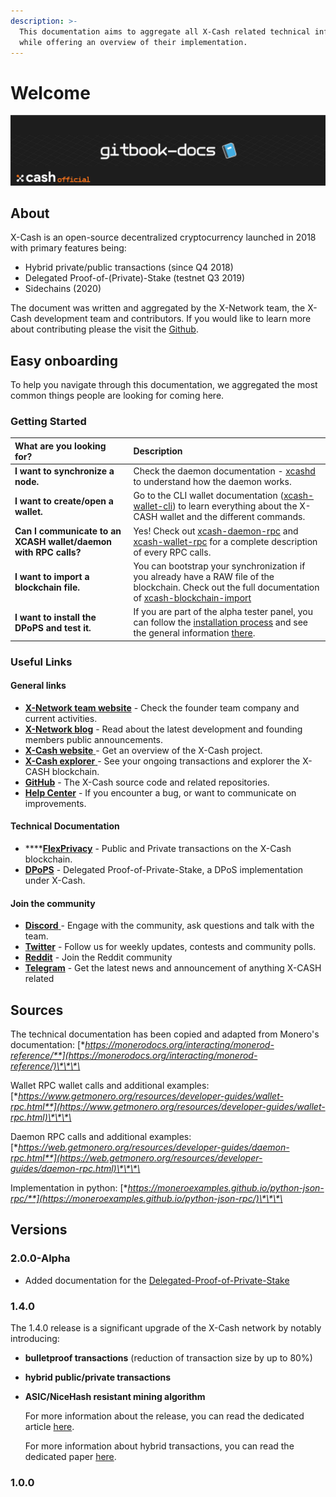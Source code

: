 ```yaml
---
description: >-
  This documentation aims to aggregate all X-Cash related technical information
  while offering an overview of their implementation.
---
```


# Welcome

![](.gitbook/assets/header.png)

## About

X-Cash is an open-source decentralized cryptocurrency launched in 2018 with primary features being:

* Hybrid private/public transactions \(since Q4 2018\)  
* Delegated Proof-of-\(Private\)-Stake \(testnet Q3 2019\)  
* Sidechains \(2020\)

The document was written and aggregated by the X-Network team, the X-Cash development team and contributors. If you would like to learn more about contributing please the visit the [Github](https://github.com/X-CASH-official/).

## Easy onboarding

To help you navigate through this documentation, we aggregated the most common things people are looking for coming here.

### Getting Started

| What are you looking for? | Description |
| :--- | :--- |
| **I want to synchronize a node.** | Check the daemon documentation - [xcashd](documentation/xcashd.md) to understand how the daemon works. |
| **I want to create/open a wallet.** | Go to the CLI wallet documentation \([xcash-wallet-cli](documentation/xcash-wallet-cli.md)\) to learn everything about the X-CASH wallet and the different commands. |
| **Can I communicate to an XCASH wallet/daemon with RPC calls?** | Yes! Check out [xcash-daemon-rpc](documentation/json-rpc-methods/) and [xcash-wallet-rpc](documentation/xcash-wallet-rpc/) for a complete description of every RPC calls. |
| **I want to import a blockchain file.** | You can bootstrap your synchronization if you already have a RAW file of the blockchain. Check out the full documentation of [xcash-blockchain-import](documentation/xcash-blockchain-import.md) |
| **I want to install the DPoPS and test it.** | If you are part of the alpha tester panel, you can follow the [installation process](dpops/installation-process.md) and see the general information [there](dpops/get-started.md). |

### Useful Links

#### General links

* [**X-Network team website**](https://x-network.io) - Check the founder team company and current activities.
* [**X-Network blog**](https://medium.com/x-cash) - Read about the latest development and founding members public announcements.
* [**X-Cash website** ](https://x-network.io/xcash)- Get an overview of the X-Cash project.
* [**X-Cash explorer** ](https://explorer.x-cash.org/Explorer)- See your ongoing transactions and explorer the X-CASH blockchain.
* [**GitHub**](https://github.com/X-CASH-official) - The X-Cash source code and related repositories. 
* [**Help Center**](https://xcashteam.atlassian.net/servicedesk) - If you encounter a bug, or want to communicate on improvements.

#### Technical Documentation

* \*\*\*\*[**FlexPrivacy**](https://x-network.io/whitepaper/XCASH_Yellowpaper_Hybrid-tx.pdf) - Public and Private transactions on the X-Cash blockchain.
* [**DPoPS**](https://x-network.io/whitepaper/XCASH_Yellowpaper_DPoPS.pdf) - Delegated Proof-of-Private-Stake, a DPoS implementation under X-Cash.

#### Join the community

* [**Discord** ](https://discord.gg/4CAahnd)- Engage with the community, ask questions and talk with the team.
* [**Twitter**](https://twitter.com/home) - Follow us for weekly updates, contests and community polls.
* [**Reddit**](https://www.reddit.com/r/xcash) - Join the Reddit community
* [**Telegram**](https://t.me/xcashglobal) - Get the latest news and announcement of anything X-CASH related

## Sources

The technical documentation has been copied and adapted from Monero's documentation: [**https://monerodocs.org/interacting/monerod-reference/**](https://monerodocs.org/interacting/monerod-reference/)\*\*\*\*

Wallet RPC wallet calls and additional examples: [**https://www.getmonero.org/resources/developer-guides/wallet-rpc.html**](https://www.getmonero.org/resources/developer-guides/wallet-rpc.html)\*\*\*\*

Daemon RPC calls and additional examples: [**https://web.getmonero.org/resources/developer-guides/daemon-rpc.html**](https://web.getmonero.org/resources/developer-guides/daemon-rpc.html)\*\*\*\*

Implementation in python: [**https://moneroexamples.github.io/python-json-rpc/**](https://moneroexamples.github.io/python-json-rpc/)\*\*\*\*

## Versions

### 2.0.0-Alpha

* Added documentation for the [Delegated-Proof-of-Private-Stake](dpops/get-started.md)

### 1.4.0

The 1.4.0 release is a significant upgrade of the X-Cash network by notably introducing:

* **bulletproof transactions** \(reduction of transaction size by up to 80%\)  
* **hybrid public/private transactions**  
* **ASIC/NiceHash resistant mining algorithm**  

  For more information about the release, you can read the dedicated article [here](https://medium.com/x-cash/x-cash-major-update-1-4-0-flexprivacy-cnv2-bulletproof-and-fixed-ring-size-106a20ce0b06).  

  For more information about hybrid transactions, you can read the dedicated paper [here](https://x-network.io/whitepaper/XCASH_Yellowpaper_Hybrid-tx.pdf).

### 1.0.0

